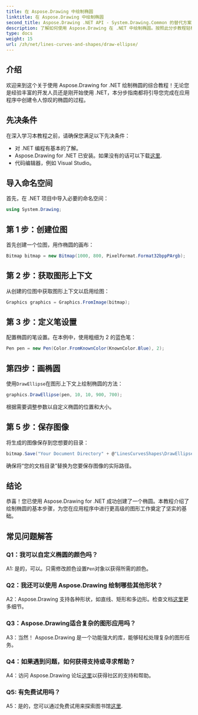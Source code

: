 ```yaml
---
title: 在 Aspose.Drawing 中绘制椭圆
linktitle: 在 Aspose.Drawing 中绘制椭圆
second_title: Aspose.Drawing .NET API - System.Drawing.Common 的替代方案
description: 了解如何使用 Aspose.Drawing 在 .NET 中绘制椭圆。按照此分步教程轻松创建令人惊叹的图形。
type: docs
weight: 15
url: /zh/net/lines-curves-and-shapes/draw-ellipse/
---
```

## 介绍

欢迎来到这个关于使用 Aspose.Drawing for .NET 绘制椭圆的综合教程！无论您是经验丰富的开发人员还是刚开始使用 .NET，本分步指南都将引导您完成在应用程序中创建令人惊叹的椭圆的过程。

## 先决条件

在深入学习本教程之前，请确保您满足以下先决条件：

- 对 .NET 编程有基本的了解。
-  Aspose.Drawing for .NET 已安装。如果没有的话可以下载[这里](https://releases.aspose.com/drawing/net/).
- 代码编辑器，例如 Visual Studio。

## 导入命名空间

首先，在 .NET 项目中导入必要的命名空间：

```csharp
using System.Drawing;
```

## 第 1 步：创建位图

首先创建一个位图，用作椭圆的画布：

```csharp
Bitmap bitmap = new Bitmap(1000, 800, PixelFormat.Format32bppPArgb);
```

## 第 2 步：获取图形上下文

从创建的位图中获取图形上下文以启用绘图：

```csharp
Graphics graphics = Graphics.FromImage(bitmap);
```

## 第 3 步：定义笔设置

配置椭圆的笔设置。在本例中，使用粗细为 2 的蓝色笔：

```csharp
Pen pen = new Pen(Color.FromKnownColor(KnownColor.Blue), 2);
```

## 第四步：画椭圆

使用`DrawEllipse`在图形上下文上绘制椭圆的方法：

```csharp
graphics.DrawEllipse(pen, 10, 10, 900, 700);
```

根据需要调整参数以自定义椭圆的位置和大小。

## 第 5 步：保存图像

将生成的图像保存到您想要的目录：

```csharp
bitmap.Save("Your Document Directory" + @"LinesCurvesShapes\DrawEllipse_out.png");
```

确保将“您的文档目录”替换为您要保存图像的实际路径。

## 结论

恭喜！您已使用 Aspose.Drawing for .NET 成功创建了一个椭圆。本教程介绍了绘制椭圆的基本步骤，为您在应用程序中进行更高级的图形工作奠定了坚实的基础。

## 常见问题解答

### Q1：我可以自定义椭圆的颜色吗？

 A1: 是的，可以。只需修改颜色设置`Pen`对象以获得所需的颜色。

### Q2：我还可以使用 Aspose.Drawing 绘制哪些其他形状？

 A2：Aspose.Drawing 支持各种形状，如直线、矩形和多边形。检查文档[这里](https://reference.aspose.com/drawing/net/)更多细节。

### Q3：Aspose.Drawing适合复杂的图形应用吗？

A3：当然！ Aspose.Drawing 是一个功能强大的库，能够轻松处理复杂的图形任务。

### Q4：如果遇到问题，如何获得支持或寻求帮助？

 A4：访问 Aspose.Drawing 论坛[这里](https://forum.aspose.com/c/diagram/17)以获得社区的支持和帮助。

### Q5: 有免费试用吗？

 A5：是的，您可以通过免费试用来探索图书馆[这里](https://releases.aspose.com/).